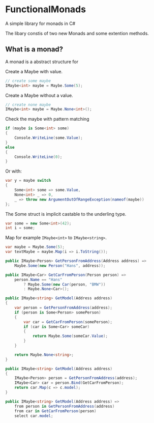 # FunctionalMonads
A simple library for monads in C#

The libary constis of two new Monads and some extention methods.

## What is a monad?
A monad is a abstract structure for 

Create a Maybe with value.
```csharp
// create some maybe
IMaybe<int> maybe = Maybe.Some(5);
```
Create a Maybe without a value.
```csharp
// create none maybe 
IMaybe<int> maybe = Maybe.None<int>();
```

Check the maybe with pattern matching
```csharp
if (maybe is Some<int> some)
{
    Console.WriteLine(some.Value);
}
else
{
    Console.WriteLine(0);
}
```
Or with:
```csharp
var y = maybe switch
{
    Some<int> some => some.Value,
    None<int> _ => 0,
    _ => throw new ArgumentOutOfRangeException(nameof(maybe))
};
```
The Some struct is implicit castable to the underling type.
```csharp
var some = new Some<int>(42);
int i = some;
```
Map for example `IMaybe<int>` to `IMaybe<string>`.
```csharp
var maybe = Maybe.Some(5);
var textMaybe = maybe.Map(i => i.ToString());
```

```csharp
public IMaybe<Person> GetPersonFromAddress(Address address) =>
    Maybe.Some(new Person("Hans", address));

public IMaybe<Car> GetCarFromPerson(Person person) =>
    person.Name == "Hans"
        ? Maybe.Some(new Car(person, "BMW"))
        : Maybe.None<Car>();
```

```csharp
public IMaybe<string> GetModel(Address address)
{
    var person = GetPersonFromAddress(address);
    if (person is Some<Person> somePerson)
    {
        var car = GetCarFromPerson(somePerson);
        if (car is Some<Car> someCar)
        {
            return Maybe.Some(someCar.Value);
        }
    }

    return Maybe.None<string>;
}
```

```csharp
public IMaybe<string> GetModel(Address address)
{
    IMaybe<Person> person = GetPersonFromAddress(address);
    IMaybe<Car> car = person.Bind(GetCarFromPerson);
    return car.Map(c => c.model);
}
```

```csharp
public IMaybe<string> GetModel(Address address) =>
    from person in GetPersonFromAddress(address)
    from car in GetCarFromPerson(person)
    select car.model;
```